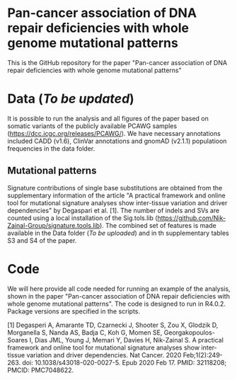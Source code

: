# Pan-cancer association of DNA repair deficiencies with whole genome mutational patterns

This is the GitHub repository for the paper "Pan-cancer association of DNA repair deficiencies with whole genome mutational patterns"
 
# Data (*To be updated*)
It is possible to run the analysis and all figures of the paper based on somatic variants of the publicly available PCAWG samples (https://dcc.icgc.org/releases/PCAWG/). We have necessary annotations included CADD (v1.6), ClinVar annotations and gnomAD (v2.1.1) populatioon frequencies in the data folder.

## Mutational patterns
Signature contributions of single base substitutions are obtained from the supplementary information of the article "A practical framework and online tool for mutational signature analyses show inter-tissue variation and driver dependencies" by Degaspari et al. [1]. The number of indels and SVs are counted using a local installation of the Sig.tols.lib (https://github.com/Nik-Zainal-Group/signature.tools.lib). The combined set of features is made available in the Data folder (*To be uploaded*) and in th supplementary tables S3 and S4 of the paper.

# Code
We will here provide all code needed for running an example of the analysis, shown in the paper "Pan-cancer association of DNA repair deficiencies with whole genome mutational patterns". The code is designed to run in R4.0.2. Package versions are specified in the scripts.

[1] Degasperi A, Amarante TD, Czarnecki J, Shooter S, Zou X, Glodzik D, Morganella S, Nanda AS, Badja C, Koh G, Momen SE, Georgakopoulos-Soares I, Dias JML, Young J, Memari Y, Davies H, Nik-Zainal S. A practical framework and online tool for mutational signature analyses show inter-tissue variation and driver dependencies. Nat Cancer. 2020 Feb;1(2):249-263. doi: 10.1038/s43018-020-0027-5. Epub 2020 Feb 17. PMID: 32118208; PMCID: PMC7048622.




